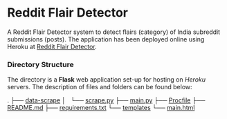 # Reddit Flair Detector

A Reddit Flair Detector system to detect flairs (category) of India subreddit submissions (posts). The application has been deployed online using Heroku at [Reddit Flair Detector](https://reddit-flair-predictor.herokuapp.com).

### Directory Structure

The directory is a **Flask** web application set-up for hosting on *Heroku* servers. The description of files and folders can be found below:

  .
  ├── [data-scrape](https://github.com/raghav0307/reddit_flair_detector/tree/master/data-scrape)
  │   └── [scrape.py](https://github.com/raghav0307/reddit_flair_detector/blob/master/data-scrape/scrape.py)
  ├── [main.py](https://github.com/raghav0307/reddit_flair_detector/tree/master/main.py)
  ├── [Procfile](https://github.com/raghav0307/reddit_flair_detector/tree/master/Procfile)
  ├── [README.md](https://github.com/raghav0307/reddit_flair_detector/tree/master/README.md)
  ├── [requirements.txt](https://github.com/raghav0307/reddit_flair_detector/tree/master/requirements.txt)
  └── [templates](https://github.com/raghav0307/reddit_flair_detector/tree/master/templates)
      └── [main.html](https://github.com/raghav0307/reddit_flair_detector/blob/master/templates/main.html)
